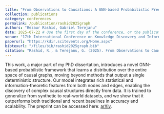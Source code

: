 ```yaml
---
title: "From Observations to Causations: A GNN-based Probabilistic Prediction Framework for Causal Discovery"
collection: publications
category: conferences
permalink: /publication/rashid2025graph
authors: "Rezaur Rashid, Gabriel Terejanu"
date: 2025-07-22 # Use the first day of the conference, or the publication date if you know it
venue: "17th International Conference on Knowledge Discovery and Information Retrieval (KDIR 2025), as part of 17th International Joint Conference on Knowledge Discovery, Knowledge Engineering and Knowledge Management (IC3K 2025)"
paperurl: "https://kdir.scitevents.org/Home.aspx" 
bibtexurl: "/files/bib/rashid2025graph.bib"
citation: "Rashid, R., & Terejanu, G. (2025). From Observations to Causations: A GNN-based Probabilistic Prediction Framework for Causal Discovery. In 17th International Joint Conference on Knowledge Discovery, Knowledge Engineering and Knowledge Management: KDIR 2025 (to appear). SciTePress."
---
```


This work, a major part of my PhD dissertation, introduces a novel GNN-based probabilistic framework that learns a distribution over the entire space of causal graphs, moving beyond methods that output a single deterministic structure. Our model integrates rich statistical and information-theoretic features from both nodes and edges, enabling the discovery of complex causal structures directly from data. It is trained to generalize from synthetic to real-world datasets, and we show that it outperforms both traditional and recent baselines in accuracy and scalability. The preprint can be accessed here: [arXiv](https://arxiv.org/pdf/2507.20349).